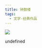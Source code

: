 ```yaml
---
title: 钟鼓楼
tags:
  - 文学-经典作品
---
```


![](https://cdn.weread.qq.com/weread/cover/8/YueWen_23303551/s_YueWen_23303551.jpg)

undefined